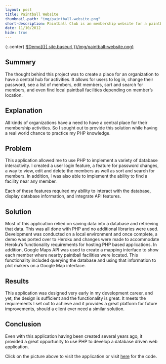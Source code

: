 ```yaml
---
layout: post
title: Paintball Website
thumbnail-path: "img/paintball-website.png"
short-description: Paintball Club is an membership website for a paintball club with membership needs and even a Map to find local fields to each member's location.
date: 11/10/2012
hide: true
---
```


{:.center}
[![Demo]({{ site.baseurl }}/img/paintball-website.png)](https://paintball-website.herokuapp.com)

## Summary

The thought behind this project was to create a place for an organization to have a central hub for activities. It allows for users to log in, change their password, see a list of members, edit members, sort and search for members, and even find local paintball facilities depending on member’s location.

## Explanation

All kinds of organizations have a need to have a central place for their membership activities. So I sought out to provide this solution while having a real world chance to practice my PHP knowledge.

## Problem

This application allowed me to use PHP to implement a variety of database interactivity. I created a user login feature, a feature for password changes, a way to view, edit and delete the members as well as sort and search for members. In addition, I was also able to implement the ability to find a facility near any member.

Each of these features required my ability to interact with the database, display database information, and integrate API features.

## Solution

Most of this application relied on saving data into a database and retrieving that data. This was all done with PHP and no additional libraries were used. Development was conducted on a local environment and once complete, a demo was ported over to Heroku and changes were made to accommodate Heroku’s functionality requirements for hosting PHP based applications. In addition, Google Maps API was used to create a mapping interface to show each member where nearby paintball facilities were located. This functionality included querying the database and using that information to plot makers on a Google Map interface.

## Results

This application was designed very early in my development career, and yet, the design is sufficient and the functionality is great. It meets the requirements I set out to achieve and it provides a great platform for future improvements, should a client ever need a similar solution.

## Conclusion

Even with this application having been created several years ago, it provided a great opportunity to use PHP to develop a database driven web application.

Click on the picture above to visit the application or visit [here](https://github.com/CaseyBennington/Paintball-Website) for the code.
